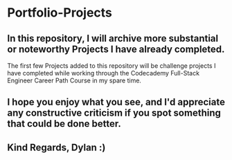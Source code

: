 # Portfolio-Projects

## In this repository, I will archive more substantial or noteworthy Projects I have already completed.

The first few Projects added to this repository will be challenge projects I have completed while working through the Codecademy Full-Stack Engineer Career Path Course in my spare time.

## I hope you enjoy what you see, and I'd appreciate any constructive criticism if you spot something that could be done better.

## Kind Regards, Dylan :)
